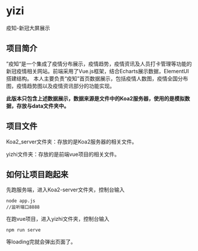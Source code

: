 # yizi

疫知-新冠大屏展示

## 项目简介

”疫知“是一个集成了疫情分布展示，疫情趋势，疫情资讯及人员打卡管理等功能的新冠疫情相关网站。前端采用了Vue.js框架，结合Echarts展示数据，ElementUI搭建结构。 本人主要负责“疫知”首页数据展示，包括疫情人数图，疫情全国分布图，疫情趋势图以及疫情资讯部分的功能实现。

**此版本只包含上述数据展示，数据来源是文件中的Koa2服务器，使用的是模拟数据，存放与data文件夹中。**

## 项目文件

Koa2_server文件夹：存放的是Koa2服务器的相关文件。

yizhi文件夹：存放的是前端vue项目的相关文件。

## 如何让项目跑起来

先跑服务端，进入Koa2-server文件夹，控制台输入

```
node app.js
//监听端口8888
```

在跑vue项目，进入yizhi文件夹，控制台输入

```
npm run serve
```

等loading完就会弹出页面了。



